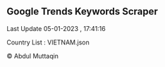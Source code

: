 

## Google Trends Keywords Scraper 
 
Last Update 05-01-2023 , 17:41:16

Country List :
VIETNAM.json



© Abdul Muttaqin 
